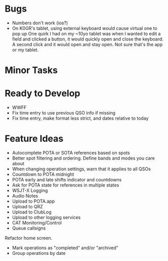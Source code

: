# Bugs

* Numbers don't work (ios?)
* On K0GR's tablet, using external keyboard would cause virtual one to pop up
  One quirk I had on my ~10yo tablet was when I wanted to edit a field and clicked a button, it would quickly open and close the keyboard. A second click and it would open and stay open. Not sure that's the app or my tablet.

# Minor Tasks

# Ready to Develop

* WWFF
* Fix time entry to use previous QSO info if missing
* Fix time entry, make format less strict, and dates relative to today

# Feature Ideas

* Autocomplete POTA or SOTA references based on spots
* Better spot filtering and ordering. Define bands and modes you care about
* When changing operation settings, warn that it applies to all QSOs
* Countdown to POTA midnight
* POTA early and late shifts indicator and countdowns
* Ask for POTA state for references in multiple states
* WSJT-X Logging
* Audio Notes
* Upload to POTA.app
* Upload to QRZ
* Upload to ClubLog
* Upload to other logging services
* CAT Monitoring/Control
* Queue callsigns

Refactor home screen.
  * Mark operations as "completed" and/or "archived"
  * Group operations by date
